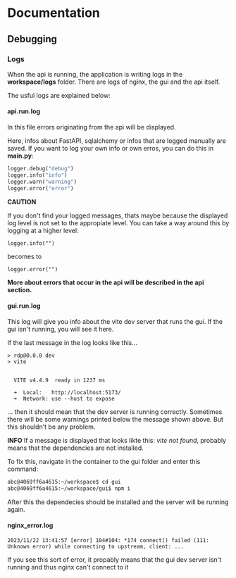 # Documentation

## Debugging

### Logs

When the api is running, the application is writing logs in the **workspace/logs** 
folder. There are logs of nginx, the gui and the api itself.

The usful logs are explained below:

#### api.run.log

In this file errors originating from the api will be displayed.

Here, infos about FastAPI, sqlalchemy or infos that are logged manually are saved.
If you want to log your own info or own erros, you can do this in **main.py**:

```python
logger.debug("debug")
logger.info("info")
logger.warn("warning")
logger.error("error")
```

**CAUTION**

If you don't find your logged messages, thats maybe because the 
displayed log level is not set to the appropiate level. You can take a 
way around this by logging at a higher level:

```
logger.info("")
```
becomes to
```
logger.error("")
```

**More about errors that occur in the api will be described in the api section.**

#### gui.run.log

This log will give you info about the vite dev server that runs the gui.
If the gui isn't running, you will see it here.

If the last message in the log looks like this...
```log
> rdp@0.0.0 dev
> vite


  VITE v4.4.9  ready in 1237 ms

  ➜  Local:   http://localhost:5173/
  ➜  Network: use --host to expose
```
... then it should mean that the dev server is running correctly. Sometimes
there will be some warnings printed below the message shown above.
But this shouldn't be any problem.

**INFO** If a message is displayed that looks likte this: _vite not found_,
probably means that the dependencies are not installed.

To fix this, navigate in the container to the gui folder and enter this command:
```bash
abc@4069ff6a4615:~/workspace$ cd gui
abc@4069ff6a4615:~/workspace/gui$ npm i
```
After this the dependecies should be installed and the server will be running again.

#### nginx_error.log

```log
2023/11/22 13:41:57 [error] 104#104: *174 connect() failed (111: Unknown error) while connecting to upstream, client: ...
```

If you see this sort of error, it propably means that the gui dev server isn't
running and thus nginx can't connect to it
